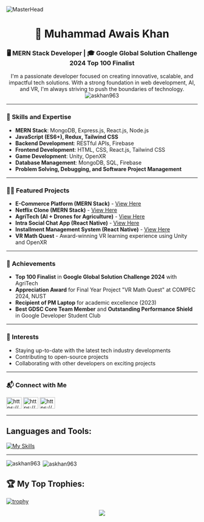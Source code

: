 
![MasterHead](https://miro.medium.com/v2/resize:fit:679/1*yw0TnheAGN-LPneDaTlaxw.gif)



<h1 align="center">👋 Muhammad Awais Khan</h1>
<h3 align="center">🖥️ MERN Stack Developer | 🎓 Google Global Solution Challenge 2024 Top 100 Finalist</h3>

<p align="center">
I'm a passionate developer focused on creating innovative, scalable, and impactful tech solutions. With a strong foundation in web development, AI, and VR, I'm always striving to push the boundaries of technology.
<br/>
<img src="https://komarev.com/ghpvc/?username=askhan963&label=Profile%20views&color=0e75b6&style=flat" alt="askhan963" />
</p>

---

### 🚀 Skills and Expertise

- **MERN Stack**: MongoDB, Express.js, React.js, Node.js
- **JavaScript (ES6+), Redux, Tailwind CSS**
- **Backend Development**: RESTful APIs, Firebase
- **Frontend Development**: HTML, CSS, React.js, Tailwind CSS
- **Game Development**: Unity, OpenXR
- **Database Management**: MongoDB, SQL, Firebase
- **Problem Solving, Debugging, and Software Project Management**

---

### 👨‍💻 Featured Projects

- **E-Commerce Platform (MERN Stack)** - [View Here](https://github.com/askhan963/ecommerce-platform)
- **Netflix Clone (MERN Stack)** - [View Here](https://adorable-biscochitos-00323b.netlify.app)
- **AgriTech (AI + Drones for Agriculture)** - [View Here](https://github.com/GDSC-cuiatd/AgriTech)
- **Intra Social Chat App (React Native)** - [View Here](https://github.com/askhan963/rn-intra-social)
- **Installment Management System (React Native)** - [View Here](https://github.com/askhan963/installments-management-system)
- **VR Math Quest** - Award-winning VR learning experience using Unity and OpenXR

---

### 🌟 Achievements

- **Top 100 Finalist** in **Google Global Solution Challenge 2024** with AgriTech
- **Appreciation Award** for Final Year Project "VR Math Quest" at COMPEC 2024, NUST
- **Recipient of PM Laptop** for academic excellence (2023)
- **Best GDSC Core Team Member** and **Outstanding Performance Shield** in Google Developer Student Club


---

### 🌟 Interests

- Staying up-to-date with the latest tech industry developments
- Contributing to open-source projects
- Collaborating with other developers on exciting projects

---

### 📬 Connect with Me

<p>
<a href="https://www.linkedin.com/in/askhan963/" target="blank"><img src="https://raw.githubusercontent.com/rahuldkjain/github-profile-readme-generator/master/src/images/icons/Social/linked-in-alt.svg" alt="https://www.linkedin.com/in/askhan963/" height="30" width="40" /></a>
<a href="https://www.facebook.com/awaisknas963/" target="blank"><img src="https://raw.githubusercontent.com/rahuldkjain/github-profile-readme-generator/master/src/images/icons/Social/facebook.svg" alt="https://www.facebook.com/awaisknas963/" height="30" width="40" /></a>
<a href="https://www.instagram.com/as_khan963/" target="blank"><img src="https://raw.githubusercontent.com/rahuldkjain/github-profile-readme-generator/master/src/images/icons/Social/instagram.svg" alt="https://www.instagram.com/as_khan963/" height="30" width="40" /></a>
</p>

---

## **Languages and Tools:**  
[![My Skills](https://skillicons.dev/icons?i=html,css,tailwind,js,react,vite,expressjs,nodejs,mongodb,firebase,java,c,cs,python,md,git,github,vscode,jest,styledcomponents,postman,stackoverflow&perline=13)](#)

---

<p><img align="left" src="https://github-readme-stats.vercel.app/api/top-langs?username=askhan963&show_icons=true&locale=en&layout=compact" alt="askhan963" /></p>

<p>&nbsp;<img align="center" src="https://github-readme-stats.vercel.app/api?username=askhan963&show_icons=true&locale=en" alt="askhan963" /></p>

## 🏆 **My Top Trophies:**  


[![trophy](https://github-profile-trophy.vercel.app/?username=askhan963&theme=onedark&rank=SSS,SS,S,AAA,AA,A)](https://github.com/ryo-ma/github-profile-trophy)





<!-- <p><img align="center" src="https://github-readme-streak-stats.herokuapp.com/?user=askhan963&" alt="askhan963" /></p>  -->
<p align="center">
  <img src="https://capsule-render.vercel.app/api?type=waving&color=gradient&colors=%23FFB3BA,%239F5FEC&height=100&section=footer"/>
</p> 

 
